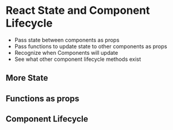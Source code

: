 # React State and Component Lifecycle

- Pass state between components as props
- Pass functions to update state to other components as props
- Recognize when Components will update
- See what other component lifecycle methods exist

## More State

## Functions as props

## Component Lifecycle
